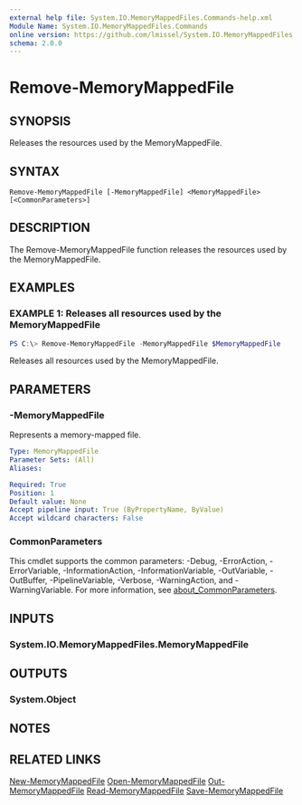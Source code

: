 ```yaml
---
external help file: System.IO.MemoryMappedFiles.Commands-help.xml
Module Name: System.IO.MemoryMappedFiles.Commands
online version: https://github.com/lmissel/System.IO.MemoryMappedFiles.Commands/
schema: 2.0.0
---
```


# Remove-MemoryMappedFile

## SYNOPSIS
Releases the resources used by the MemoryMappedFile.

## SYNTAX

```
Remove-MemoryMappedFile [-MemoryMappedFile] <MemoryMappedFile> [<CommonParameters>]
```

## DESCRIPTION
The Remove-MemoryMappedFile function releases the resources used by the MemoryMappedFile.

## EXAMPLES

### EXAMPLE 1: Releases all resources used by the MemoryMappedFile
```powershell
PS C:\> Remove-MemoryMappedFile -MemoryMappedFile $MemoryMappedFile
```
Releases all resources used by the MemoryMappedFile.

## PARAMETERS

### -MemoryMappedFile
Represents a memory-mapped file.

```yaml
Type: MemoryMappedFile
Parameter Sets: (All)
Aliases:

Required: True
Position: 1
Default value: None
Accept pipeline input: True (ByPropertyName, ByValue)
Accept wildcard characters: False
```

### CommonParameters
This cmdlet supports the common parameters: -Debug, -ErrorAction, -ErrorVariable, -InformationAction, -InformationVariable, -OutVariable, -OutBuffer, -PipelineVariable, -Verbose, -WarningAction, and -WarningVariable. For more information, see [about_CommonParameters](http://go.microsoft.com/fwlink/?LinkID=113216).

## INPUTS

### System.IO.MemoryMappedFiles.MemoryMappedFile

## OUTPUTS

### System.Object
## NOTES

## RELATED LINKS
[New-MemoryMappedFile](New-MemoryMappedFile.md)
[Open-MemoryMappedFile](Open-MemoryMappedFile.md)
[Out-MemoryMappedFile](Out-MemoryMappedFile.md)
[Read-MemoryMappedFile](Read-MemoryMappedFile.md)
[Save-MemoryMappedFile](Save-MemoryMappedFile.md)
